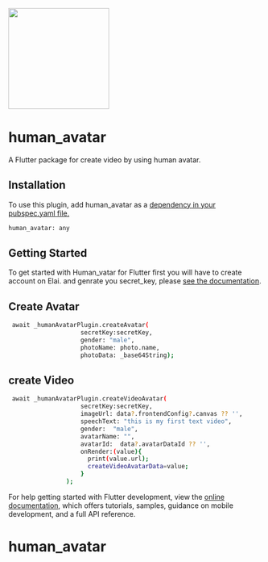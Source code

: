 [<img src="https://raw.githubusercontent.com/firebase/flutterfire/master/resources/flutter_favorite.png" width="200" />](https://flutter.dev/docs/development/packages-and-plugins/favorites)

# human_avatar

A  Flutter package for create video by using human avatar.


## Installation

To use this plugin, add human_avatar as a [dependency in your pubspec.yaml file.](https://flutter.dev/docs/development/packages-and-plugins/using-packages)

```bash
human_avatar: any
```

## Getting Started

To get started with Human_vatar for Flutter first you will have to create account on Elai. and genrate you secret_key, please [see the documentation](https://app.elai.io/signup).

## Create Avatar

```bash
 await _humanAvatarPlugin.createAvatar(
                    secretKey:secretKey,
                    gender: "male",
                    photoName: photo.name,
                    photoData: _base64String);
```

## create Video
```bash
 await _humanAvatarPlugin.createVideoAvatar(
                    secretKey:secretKey,
                    imageUrl: data?.frontendConfig?.canvas ?? '',
                    speechText: "this is my first text video",
                    gender:  "male",
                    avatarName: "",
                    avatarId:  data?.avatarDataId ?? '',
                    onRender:(value){
                      print(value.url);
                      createVideoAvatarData=value;
                    }
                );
```


For help getting started with Flutter development, view the
[online documentation](https://flutter.dev/docs), which offers tutorials,
samples, guidance on mobile development, and a full API reference.

# human_avatar
